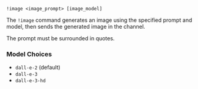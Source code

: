 ```plaintext
!image <image_prompt> [image_model]
```
The `!image` command generates an image using the specified prompt and model, then sends the generated image in the channel.

The prompt must be surrounded in quotes.
### Model Choices
- `dall-e-2` (default)
- `dall-e-3`
- `dall-e-3-hd`
